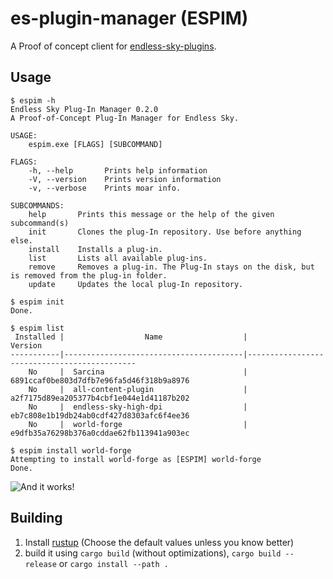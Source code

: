 # es-plugin-manager (ESPIM)
A Proof of concept client for [endless-sky-plugins](https://github.com/MCOfficer/endless-sky-plugins).

## Usage
```ShellSession
$ espim -h
Endless Sky Plug-In Manager 0.2.0
A Proof-of-Concept Plug-In Manager for Endless Sky.

USAGE:
    espim.exe [FLAGS] [SUBCOMMAND]

FLAGS:
    -h, --help       Prints help information
    -V, --version    Prints version information
    -v, --verbose    Prints moar info.

SUBCOMMANDS:
    help       Prints this message or the help of the given subcommand(s)
    init       Clones the plug-In repository. Use before anything else.
    install    Installs a plug-in.
    list       Lists all available plug-ins.
    remove     Removes a plug-in. The Plug-In stays on the disk, but is removed from the plug-in folder.
    update     Updates the local plug-In repository.

$ espim init
Done.

$ espim list
 Installed |                  Name                  |                   Version
-----------|----------------------------------------|---------------------------------------------
    No     |  Sarcina                               |  6891ccaf0be803d7dfb7e96fa5d46f318b9a8976
    No     |  all-content-plugin                    |  a2f7175d89ea205377b4cbf1e044e1d41187b202
    No     |  endless-sky-high-dpi                  |  eb7c808e1b19db24ab0cdf427d8303afc6f4ee36
    No     |  world-forge                           |  e9dfb35a76298b376a0cddae62fb113941a903ec

$ espim install world-forge
Attempting to install world-forge as [ESPIM] world-forge
Done.
```
![And it works!](https://i.imgur.com/pn3wdWV.png)
## Building

1. Install [rustup](https://rustup.rs/) (Choose the default values unless you know better)
2. build it using `cargo build` (without optimizations), `cargo build --release` or `cargo install --path .`
